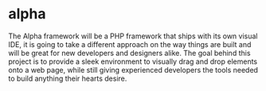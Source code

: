 # alpha
The Alpha framework will be a PHP framework that ships with its own visual IDE, it is going to take a different approach on the way things are built and will be great for new developers and designers alike. The goal behind this project is to provide a sleek environment to visually drag and drop elements onto a web page, while still giving experienced developers the tools needed to build anything their hearts desire.
